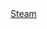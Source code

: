 <!DOCTYPE html>
<html>
  
  <body>
    <a href = "https://steamcommunity.com/id/neil0172005" target  = "_self">Steam</a>
  </body>
    
 </html>

